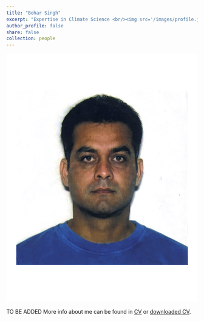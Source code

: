 ```yaml
---
title: "Bohar Singh"
excerpt: "Expertise in Climate Science <br/><img src='/images/profile.jpg' style='height: 10%; width: 10%; object-fit: contain' alt='Avatar' class='avatar'/>"
author_profile: false
share: false
collection: people
---
```


<img src="/images/profile.jpg" alt="Avatar" class="avatar"/>

TO BE ADDED
More info about me can be found in [CV](https://singh-bohar.github.io/cv/) or [downloaded CV](http://singh-bohar.github.io/files/BOHAR_SINGH_CV.pdf).